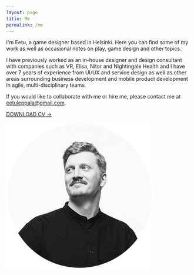 ```yaml
---
layout: page
title: Me
permalink: /me
---
```


I'm Eetu, a game designer based in Helsinki. Here you can find some of my work as well as occasional notes on play, game design and other topics.

I have previously worked as an in-house designer and design consultant with companies such as VR, Elisa, Nitor and Nightingale Health and I have over 7 years of experience from UI/UX and service design as well as other areas surrounding business development and mobile product development in agile, multi-disciplinary teams.

If you would like to collaborate with me or hire me, please contact me at [eetuleppala@gmail.com](mailto:eetuleppala@gmail.com).

<div class="blocklink"><a href="/assets/files/CV.pdf" target="_black"> DOWNLOAD CV →</a></div>

![Alt text](../assets/img/headshot.png)